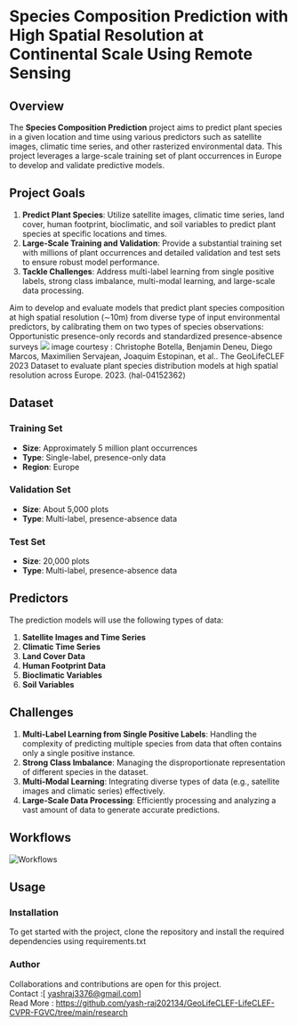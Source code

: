 # Species Composition Prediction with High Spatial Resolution at Continental Scale Using Remote Sensing

## Overview

The **Species Composition Prediction** project aims to predict plant species in a given location and time using various predictors such as satellite images, climatic time series, and other rasterized environmental data. This project leverages a large-scale training set of plant occurrences in Europe to develop and validate predictive models.

## Project Goals

1. **Predict Plant Species**: Utilize satellite images, climatic time series, land cover, human footprint, bioclimatic, and soil variables to predict plant species at specific locations and times.
2. **Large-Scale Training and Validation**: Provide a substantial training set with millions of plant occurrences and detailed validation and test sets to ensure robust model performance.
3. **Tackle Challenges**: Address multi-label learning from single positive labels, strong class imbalance, multi-modal learning, and large-scale data processing.

Aim to develop and evaluate models that predict plant species
composition at high spatial resolution (∼10m) from diverse type of input environmental predictors,
by calibrating them on two types of species observations: Opportunistic presence-only records and
standardized presence-absence surveys
![](evaluating_model.png)
image courtesy : Christophe Botella, Benjamin Deneu, Diego Marcos, Maximilien Servajean, Joaquim Estopinan, et al.. The GeoLifeCLEF 2023 Dataset to evaluate plant species distribution models at high spatial resolution across Europe. 2023. ⟨hal-04152362⟩
## Dataset

### Training Set
- **Size**: Approximately 5 million plant occurrences
- **Type**: Single-label, presence-only data
- **Region**: Europe

### Validation Set
- **Size**: About 5,000 plots
- **Type**: Multi-label, presence-absence data

### Test Set
- **Size**: 20,000 plots
- **Type**: Multi-label, presence-absence data

## Predictors

The prediction models will use the following types of data:

1. **Satellite Images and Time Series**
2. **Climatic Time Series**
3. **Land Cover Data**
4. **Human Footprint Data**
5. **Bioclimatic Variables**
6. **Soil Variables**

## Challenges

1. **Multi-Label Learning from Single Positive Labels**: Handling the complexity of predicting multiple species from data that often contains only a single positive instance.
2. **Strong Class Imbalance**: Managing the disproportionate representation of different species in the dataset.
3. **Multi-Modal Learning**: Integrating diverse types of data (e.g., satellite images and climatic series) effectively.
4. **Large-Scale Data Processing**: Efficiently processing and analyzing a vast amount of data to generate accurate predictions.


## Workflows
![Workflows](modular.png)
## Usage

### Installation

To get started with the project, clone the repository and install the required dependencies using requirements.txt

### Author
Collaborations and contributions are open for this project.
<br>
Contact :[ yashraj3376@gmail.com]
<br>
Read More :
https://github.com/yash-raj202134/GeoLifeCLEF-LifeCLEF-CVPR-FGVC/tree/main/research
